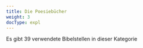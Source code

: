 ```yaml
---
title: Die Poesiebücher
weight: 3
docType: expl
---
```


Es gibt 39 verwendete Bibelstellen in dieser Kategorie
